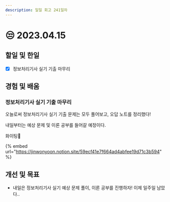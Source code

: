 ```yaml
---
description: 일일 회고 241일차
---
```


# 😒 2023.04.15

## 할일 및 한일&#x20;

* [x] 정보처리기사 실기 기출 마무리&#x20;

## 경험 및 배움&#x20;

### 정보처리기사 실기 기출 마무리&#x20;

오늘로써 정보처리기사 실기 기출 문제는 모두 풀어보고, 오답 노트를 정리했다!

내일부터는 예상 문제 및 이론 공부를 들어갈 예정이다.

화이팅🥹

{% embed url="https://jinwonyoon.notion.site/59ecf41e7f664ad4abfee19d71c3b594" %}

## 개선 및 목표&#x20;

* 내일은 정보처리기사 실기 예상 문제 풀이, 이론 공부를 진행하자! 이제 일주일 남았다..&#x20;
